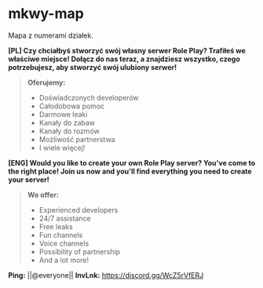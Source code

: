 # mkwy-map
Mapa z numerami działek.

**[PL] Czy chciałbyś stworzyć swój własny serwer Role Play?
Trafiłeś we właściwe miejsce!
Dołącz do nas teraz, a znajdziesz wszystko, czego potrzebujesz, aby stworzyć swój ulubiony
serwer!**

> **Oferujemy:**
> - Doświadczonych developerów
> - Całodobowa pomoc
> - Darmowe leaki
> - Kanały do zabaw
> - Kanały do rozmów
> - Możliwość partnerstwa
> - I wiele więcej!

**[ENG] Would you like to create your own Role Play server?
You've come to the right place!
Join us now and you'll find everything you need to create your
server!**

> **We offer:**
> - Experienced developers
> - 24/7 assistance
> - Free leaks
> - Fun channels
> - Voice channels
> - Possibility of partnership
> - And a lot more!

**Ping:** ||@everyone||
**InvLnk:** https://discord.gg/WcZ5rVfERJ
